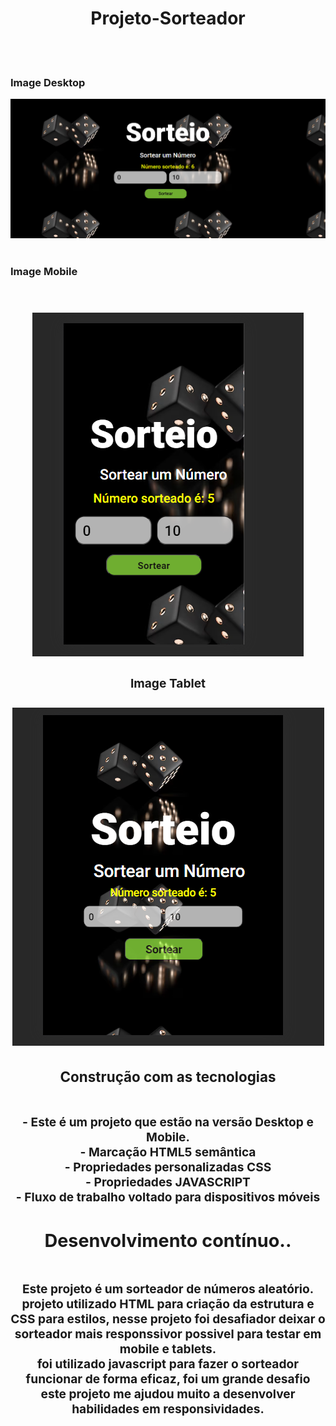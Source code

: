 

 <h1 align="center"> Projeto-Sorteador</h1>
 <br>
 <br>
 <h3>Image Desktop</h3>
 <img src="https://github.com/williadorosario/Projeto-Sorteador/blob/main/assets/image/foto.desktop%20.png?raw=true"/>
 <br>
 <br>
 <h3>Image Mobile</h3>
 <br>
 <h3 align="center">
 <img src="https://github.com/williadorosario/Projeto-Sorteador/blob/main/assets/image/foto.mobile.png?raw=true" /> <h/3>
  <br>
  <h3>Image Tablet</h3>
   <h3>
 <img  src="https://github.com/williadorosario/Projeto-Sorteador/blob/main/assets/image/foto.tablet.png?raw=true" /> <h
 <br>
 <br>
 <h3>Construção com as tecnologias </h3>
 <br>
  - Este é um  projeto que estão na versão Desktop e Mobile.
  <br>
 - Marcação <b>HTML5</b> semântica
  <br>
- Propriedades personalizadas <b>CSS</b>
 <br>
 - Propriedades <b>JAVASCRIPT</b>
 <br>
- Fluxo de trabalho voltado para dispositivos móveis
<br>
<h2>Desenvolvimento contínuo..</h2>
<br>
Este projeto é um sorteador de números aleatório.
<br>
projeto utilizado <b>HTML</b> para criação da estrutura e <b>CSS</b> para estilos, nesse projeto foi desafiador deixar o sorteador mais responssivor possivel para testar em mobile e tablets.
<br>
foi utilizado javascript para fazer o sorteador funcionar de forma eficaz, foi um grande desafio

<br>
este projeto me ajudou muito a desenvolver habilidades em responsividades.
